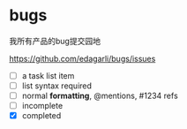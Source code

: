 # bugs
我所有产品的bug提交园地

https://github.com/edagarli/bugs/issues


- [ ] a task list item
- [ ] list syntax required
- [ ] normal **formatting**, @mentions, #1234 refs
- [ ] incomplete
- [x] completed
